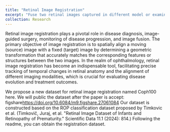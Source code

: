 ```yaml
---
title: "Retinal Image Registration"
excerpt: "Fuse two retinal images captured in different model or examinations <br/><img src='/yanhu/images/pointsGT.jpg'>"
collection: Research
---
```

Retinal image registration plays a pivotal role in disease diagnosis, image-guided surgery, monitoring of disease progression, and image fusion. The primary objective of image registration is to spatially align a moving (source) image with a fixed (target) image by determining a geometric transformation that accurately matches the corresponding features or structures between the two images. In the realm of ophthalmology, retinal image registration has become an indispensable tool, facilitating precise tracking of temporal changes in retinal anatomy and the alignment of different imaging modalities, which is crucial for evaluating disease evolution and treatment outcomes.

We propose a new dataset for retinal image registration named Coph100 here. We will public the dataset after the paper is accept:
figshare<https://doi.org/10.6084/m9.figshare.27061084>
Our dataset is constructed based on the ROP classification dataset proposed by Timkovic et al. (Timkovič, Juraj, et al. "Retinal Image Dataset of Infants and Retinopathy of Prematurity." Scientific Data 11.1 (2024): 814.)
Following the readme, you can obtain the registration dataset.

